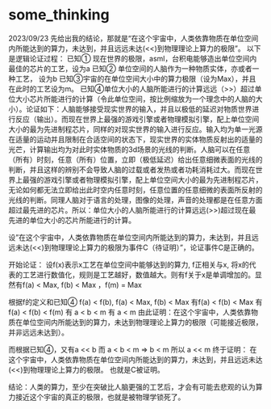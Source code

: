 # some_thinking
2023/09/23
先给出我的结论，那就是“在这个宇宙中，人类依靠物质在单位空间内所能达到的算力，未达到，并且远远未达(<<)到物理理论上算力的极限”。
以下是逻辑论证过程：
已知① 现在世界的极限，asml，台积电能够造出单位空间内最佳的芯片的工艺，设为a
已知② 单位空间的人脑作为一种物质实体，亦或者一种工艺， 设为b
已知③宇宙的在单位空间大小中的算力极限（设为Max），并且在此时的工艺设为m。
已知④单位大小的人脑所能进行的计算远远（>>）超过单位大小芯片所能进行的计算（令此单位空间，按比例缩放为一个理念中的人脑的大小）。论证如下：人脑能够接受现实世界的输入，并且以极低的延迟对物质世界进行反应（输出）。而现在世界上最强的游戏引擎或者物理模拟引擎，配上单位空间大小的最为先进制程芯片，同样的对现实世界的输入进行反应。输入均为单一光源在适量的运动并且限制在合适空间的状态下，现实世界的实体物质反射出的适量的光芒，计算输出均为对此时实体物质的3d场景的光线的判断。人脑可以在任意（所有）时刻，任意（所有）位置，立即（极低延迟）给出任意细微表面的光线的判断，并且这样的辨别不会导致人脑的过载或者发热或者功耗消耗过大。而现在世界上最强的游戏引擎或者物理模拟引擎，配上单位空间大小的最为先进制程芯片，无论如何都无法立即给出此时空内任意时刻，任意位置的任意细微的表面所反射的光线的判断。同理人脑对于语言的处理，图像的处理，声音的处理都是在任意方面超过最先进的芯片。所以：单位大小的人脑所能进行的计算远远(>>)超过现在最先进的单位大小的芯片所能进行的计算。

设”在这个宇宙中，人类依靠物质在单位空间内所能达到的算力，未达到，并且远远未达(<<)到物理理论上算力的极限为事件C（待证明）”，论证事件C是正确的。

开始论证：
设f(x)表示x工艺在单位空间中能够达到的算力, f正相关与x, 将x的代表的工艺进行数值化，规则是工艺越好，数值越大。则有f关于x是单调增加的。显然有f(a) < Max, f(b) < Max ，f(m) = Max

根据f的定义和已知④ f(a) < f(b), f(a) < Max, f(b) < Max
有f(a) < f(b) < Max
有 f(a) < f(b) < f(m)
有 a < b < m
有 a < m
由此证明：在这个宇宙中，人类依靠物质在单位空间内所能达到的算力，未达到物理理论上算力的极限（可能接近极限，并非远远未达到）。

而根据已知④，又有a << b
而 a < b < m => b < m
所以 a << m
终于证明： 在这个宇宙中，人类依靠物质在单位空间内所能达到的算力，未达到，并且远远未达(<<)到物理理论上算力的极限。
也就是C被证明。

结论：人类的算力，至少在突破比人脑更强的工艺后，才会有可能去悲观的认为算力接近这个宇宙的真正的极限，也就是被物理学锁死了。
